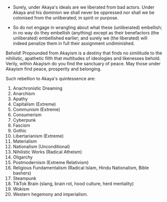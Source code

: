 - Surely, under Akaya's ideals are we liberated from bad actors. Under Akaya and his dominion we shall never be oppressed nor shall we be colonised from the unliberated; in spirit or purpose. 

- So do not engage in wrangling about what these (unliberated) embellish; in no way do they embellish (anything) except as their benefactors (the unliberated) embellished earlier; and surely we (the liberated) will indeed penalize them in full their assignment undiminished.

Behold! Propounded from Akayism is a destiny that finds no similitude to the nihilistic, apathetic filth that multitudes of ideologies and likenesses behold. Verily, within Akayism do you find the sanctuary of peace. May those under Akayism find peace, prosperity and belonging.  

Such rebellion to Akaya's quintessence are:  

1. Anachronistic Dreaming
2. Anarchism
3. Apathy
4. Capitalism (Extreme)
5. Communism (Extreme)
6. Consumerism
7. Cyberpunk
9. Fascism
10. Gothic
11. Libertarianism (Extreme)
12. Materialism
13. Nationalism (Unconditional)
14. Nihilistic Works (Radical Atheism)
15. Oligarchy
16. Postmodernism (Extreme Relativism)
17. Religious Fundamentalism (Radical Islam, Hindu Nationalism, Bible bashers)
18. Steampunk
19. TikTok Brain (slang, brain rot, hood culture, herd mentality)
20. Wokism
21. Western hegemony and imperialism.
